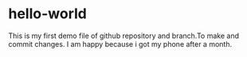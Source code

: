 # hello-world
This is my first demo file of github repository and branch.To make and commit changes.
I am happy because i got my phone after a month.
